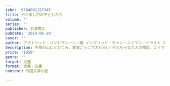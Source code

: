 ```yaml
---
isbn: '9784001157345'
title: やかまし村の子どもたち
volume: ''
series: ''
publisher: 岩波書店
pubdate: '2019-06-19'
cover: ''
author: アストリッド・リンドグレーン／著 イングリッド・ヴァン・ニイマン／イラスト 石井登志子／翻訳
description: 干草の山にとびこみ，変装ごっこで大わらい!やんちゃな六人の物語．ニイマンのさし絵と新訳で．
price: '1650'
genre: ''
target: 児童
format: 全集・双書
content: 外国文学小説

---
```


